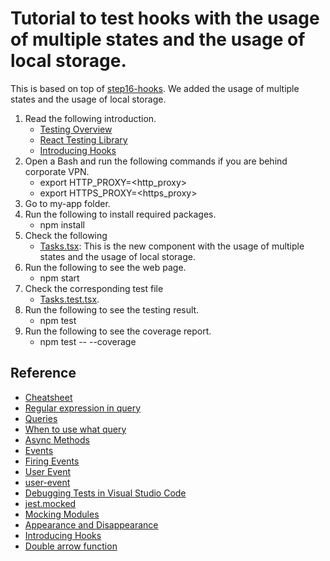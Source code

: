 # Tutorial to test hooks with the usage of multiple states and the usage of local storage.

This is based on top of [step16-hooks](../step16-hooks/). We added the usage of multiple states and the usage of local storage.

1. Read the following introduction.
   - [Testing Overview](https://reactjs.org/docs/testing.html)
   - [React Testing Library](https://testing-library.com/docs/react-testing-library/intro)
   - [Introducing Hooks](https://reactjs.org/docs/hooks-intro.html)
2. Open a Bash and run the following commands if you are behind corporate VPN.
   - export HTTP_PROXY=<http_proxy>
   - export HTTPS_PROXY=<https_proxy>
3. Go to my-app folder.
4. Run the following to install required packages.
   - npm install
5. Check the following
   - [Tasks.tsx](./my-app/src/Tasks.tsx): This is the new component with the usage of multiple states and the usage of local storage.
6. Run the following to see the web page.
   - npm start
7. Check the corresponding test file
   - [Tasks.test.tsx](./my-app/src/Tasks.test.tsx).
8. Run the following to see the testing result.
   - npm test
9. Run the following to see the coverage report.
   - npm test -- --coverage

## Reference

- [Cheatsheet](https://testing-library.com/docs/react-testing-library/cheatsheet)
- [Regular expression in query](https://testing-library.com/docs/queries/about/#textmatch)
- [Queries](https://testing-library.com/docs/react-testing-library/cheatsheet#queries)
- [When to use what query](https://testing-library.com/docs/queries/about/#priority)
- [Async Methods](https://testing-library.com/docs/dom-testing-library/api-async/)
- [Events](https://testing-library.com/docs/react-testing-library/cheatsheet#events)
- [Firing Events](https://testing-library.com/docs/dom-testing-library/api-events/)
- [User Event](https://testing-library.com/docs/user-event/intro/)
- [user-event](https://testing-library.com/docs/ecosystem-user-event/)
- [Debugging Tests in Visual Studio Code](https://create-react-app.dev/docs/debugging-tests/#debugging-tests-in-visual-studio-code)
- [jest.mocked](https://jestjs.io/docs/jest-object#jestmockedtitem-t-deep--false)
- [Mocking Modules](https://jestjs.io/docs/27.x/mock-functions#mocking-modules)
- [Appearance and Disappearance](https://testing-library.com/docs/guide-disappearance/)
- [Introducing Hooks](https://reactjs.org/docs/hooks-intro.html)
- [Double arrow function](https://splunktool.com/what-do-multiple-arrow-functions-mean-in-javascript)
